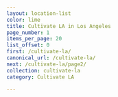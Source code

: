 ```yaml
---
layout: location-list
color: lime
title: Cultivate LA in Los Angeles
page_number: 1
items_per_page: 20
list_offset: 0
first: /cultivate-la/
canonical_url: /cultivate-la/
next: /cultivate-la/page2/
collection: cultivate-la
category: Cultivate LA

---
```

